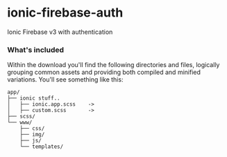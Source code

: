 # ionic-firebase-auth
Ionic Firebase v3 with authentication

### What's included

Within the download you'll find the following directories and files, logically grouping common assets and providing both compiled and minified variations. You'll see something like this:

```
app/
├── ionic stuff..
│   ├── ionic.app.scss    ->
│   ├── custom.scss       ->
├── scss/
└── www/
    ├── css/
    ├── img/
    ├── js/
    └── templates/
```
